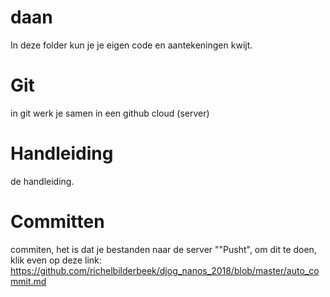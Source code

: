 # daan

In deze folder kun je je eigen code en aantekeningen kwijt.


# Git
in git werk je samen in een github cloud (server) 
# Handleiding
de handleiding.
# Committen
commiten, het is dat je bestanden naar de server ""Pusht",
om dit te doen,
klik even op deze link:
https://github.com/richelbilderbeek/djog_nanos_2018/blob/master/auto_commit.md
